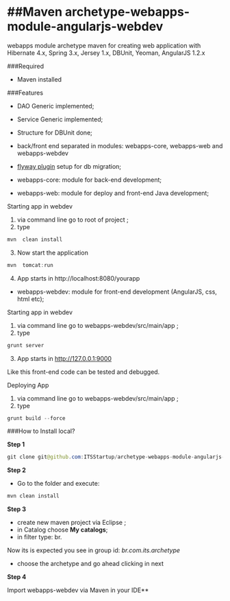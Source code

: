 ##Maven archetype-webapps-module-angularjs-webdev
=========================================

webapps module archetype maven for creating web application with Hibernate 4.x, Spring 3.x, Jersey 1.x, DBUnit, Yeoman, AngularJS 1.2.x 

###Required 

* Maven installed 

###Features 

* DAO Generic implemented; 
* Service Generic implemented; 
* Structure for DBUnit done; 
* back/front end separated in modules: webapps-core, webapps-web and webapps-webdev
* [flyway plugin](http://flywaydb.org) setup for db migration; 


* webapps-core: module for back-end development;

* webapps-web: module for deploy and front-end Java development; 

Starting app in webdev

1. via command line go to root of project  ; 
2. type 

```java 
mvn  clean install 
```

3. Now start the application 

```java 
mvn  tomcat:run 
```

4. App starts in http://localhost:8080/yourapp


* webapps-webdev: module for front-end development (AngularJS, css, html etc); 

Starting app in webdev

1. via command line go to webapps-webdev/src/main/app ; 
2. type 

```java 
grunt server 
```

3. App starts in http://127.0.0.1:9000

Like this front-end code can be tested and debugged. 


Deploying App 

1. via command line go to webapps-webdev/src/main/app ; 
2. type 

```java 
grunt build --force 
```


###How to Install local?

**Step 1**

```java
git clone git@github.com:ITSStartup/archetype-webapps-module-angularjs-webdev.git
```

**Step 2**

* Go to the folder and execute: 

```java
mvn clean install 
```

**Step 3**

* create new maven project via Eclipse ;
* in Catalog choose **My catalogs**;
* in filter type: br.

Now its is expected you see in group id: *br.com.its.archetype*

* choose the archetype and go ahead clicking in next 

**Step 4**

Import  webapps-webdev via Maven in your IDE**

